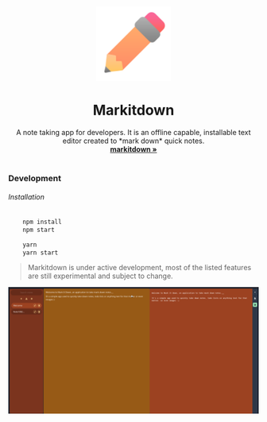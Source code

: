 
  <p align="center">
   <img width="150" height="150" src="./public/icon.svg" alt="Logo">
  </p>
  <h1 align="center"><b>Markitdown</b></h1>
  <p align="center">
  A note taking app for developers. It is an offline capable, installable text editor created to *mark down* quick notes.
    <br />
    <a href="https://markitdown.vercel.com"><strong>markitdown »</strong></a>
    <br />
    <br />
    
### Development
###### Installation
```
    npm install
    npm start
```

```
    yarn
    yarn start
```

> Markitdown is under active development, most of the listed features are still experimental and subject to change.


<p align="center">
  <img src="https://raw.githubusercontent.com/vivekpal1/markitdown/main/public/Screenshot1.png" alt="App screenshot">
  <br />
</p>



